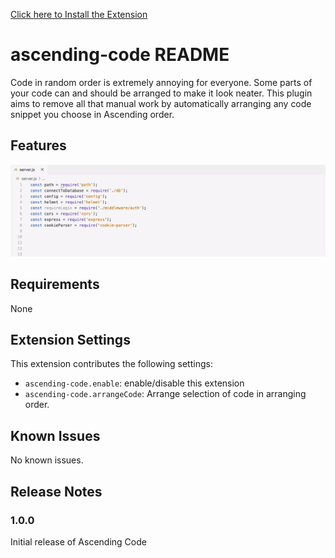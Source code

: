 
[Click here to Install the Extension](https://marketplace.visualstudio.com/items?itemName=Ashwin.ascending-code)

# ascending-code README

Code in random order is extremely annoying for everyone. Some parts of your code can and should be arranged to make it look neater. This plugin aims to remove all that manual work by automatically arranging any code snippet you choose in Ascending order.

## Features


![Check it out](https://github.com/Ash110/Ascending-Code/blob/master/preview.gif?raw=true)


## Requirements

None

## Extension Settings

This extension contributes the following settings:

* `ascending-code.enable`: enable/disable this extension
* `ascending-code.arrangeCode`: Arrange selection of code in arranging order.

## Known Issues

No known issues.

## Release Notes

### 1.0.0

Initial release of Ascending Code
